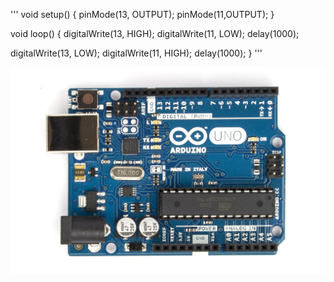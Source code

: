 '''
void setup() {
  pinMode(13, OUTPUT);
  pinMode(11,OUTPUT); 
}

void loop() {
  digitalWrite(13, HIGH);
  digitalWrite(11, LOW);
  delay(1000);

  digitalWrite(13, LOW);
  digitalWrite(11, HIGH);
  delay(1000);
}
'''

![아두이노](123.jpg)
